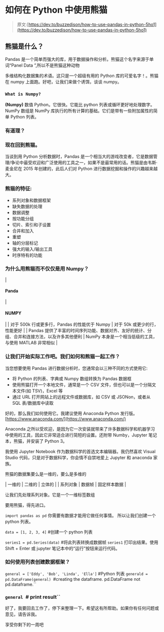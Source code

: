 # 如何在 Python 中使用熊猫

> 原文:[https://dev.to/buzzedison/how-to-use-pandas-in-python-5ho1](https://dev.to/buzzedison/how-to-use-pandas-in-python-5ho1)

## 熊猫是什么？

Pandas 是一个简单而强大的库，用于数据操作和分析。熊猫这个名字来源于单词“Panel Data ”,所以不是熊猫这种动物

多维结构化数据集的术语。这只是一个超级有用的 Python 库的可爱名字！。熊猫在 numpy 上面跑。好吧，让我们来做个诱饵，谈谈 numpy。

### `What is Numpy?`

**(Numpy)** 数值 Python。它很快。它能比 python 列表或循环更好地处理数字。
NumPy 数组是 NumPy 库执行的所有计算的基础。它们是带有一些附加属性的简单 Python 列表。

### 有道理？

### 现在回到熊猫。

当谈到用 Python 分析数据时，Pandas 是一个相当大的游戏改变者，它是数据管理/争论中最受欢迎和广泛使用的工具之一，如果不是最常用的话。熊猫是由韦斯·麦金尼在 2015 年创建的，此后人们对 Python 进行数据挖掘和操作的兴趣越来越大。

### 熊猫的特征:

*   系列对象和数据框架
*   缺失数据的处理
*   数据调整
*   按功能分组
*   切片、索引和子设置
*   合并和加入
*   重塑
*   轴的分层标记
*   强大的输入/输出工具
*   时序特有的功能

### 为什么用熊猫而不仅仅是用 Numpy？

| 

#### Panda

 | 

#### NUMPY

 |
| 对于 500k 行或更多行，Pandas 的性能优于 Numpy | 对于 50k 或更少的行，性能更好 |
| Pandas 提供了丰富的时间序列功能、数据对齐、友好的统计、分组、合并和连接方法，以及许多其他便利 | NumPy 本身是一个相当低级的工具，与使用 MATLAB 非常相似 |

### 让我们开始实际工作吧。我们如何和熊猫一起工作？

当您想要使用 Pandas 进行数据分析时，您通常会以三种不同的方式使用它:

*   将 Python 的列表、字典或 Numpy 数组转换为 Pandas 数据框
*   使用熊猫打开一个本地文件，通常是一个 CSV 文件，但也可以是一个分隔文本文件(如 TSV)，Excel 等
*   通过 URL 打开网站上的远程文件或数据库，如 CSV 或 JSONon，或者从 SQL 表/数据库中读取

好的，那么我们如何使用它。我建议使用 Anaconda Python 发行版。
[https://www.anaconda.com/](https://www.anaconda.com/)

Anaconda 之所以受欢迎，是因为它一次安装就带来了许多数据科学和机器学习中使用的工具，因此它非常适合进行简短的设置。还附带 Numby，Jupyter 笔记本，熊猫，并安装了 Python 3。

我使用 Jupyter Notebook 作为数据科学的首选文本编辑器。我仍然喜欢 Visual Studio 代码，只是对于数据科学，你会情不自禁地爱上 Jupyter 和 anaconda 家族。

熊猫的数据集要么是一维的，要么是多维的

| 一维的 | 二维的 | 立体的 |
| 系列对象 | 数据帧 | 固定样本数据 |

让我们先处理系列对象。它是一个一维标签数组

要用熊猫，得先进口。

`import pandas as pd`
你需要有数据才能用它做任何事情。
所以让我们创建一个 python 列表。

`data = [1, 2, 3, 4]` #创建一个 python 列表

`series1 = pd.Series(data)` #将此列表转换成数据帧
`series1` 打印出结果。使用 Shift + Enter 或 jupyter 笔记本中的“运行”按钮来运行代码。

### 如何使用列表创建数据框架？

`general = ['Eddy', 'Bob', 'Linda', 'Ella']` #Python 列表
`generald = pd.DataFrame(general) `#creating the dataframe. pd.DataFrame not pd.dataframe.``

### `general `# print result``

好了，我要回去工作了，停下来整理一下。希望这有所帮助。如果你有任何问题或意见，请告诉我。

享受你剩下的一周吧